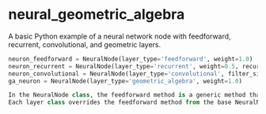 # neural_geometric_algebra
A basic Python example of a neural network node with feedforward, recurrent, convolutional, and geometric layers.

```python
neuron_feedforward = NeuralNode(layer_type='feedforward', weight=1.0)
neuron_recurrent = NeuralNode(layer_type='recurrent', weight=0.5, recurrent_weight=0.1)
neuron_convolutional = NeuralNode(layer_type='convolutional', filter_size=3)
ga_neuron = NeuralNode(layer_type='geometric_algebra', weight=1.0)

In the NeuralNode class, the feedforward method is a generic method that sets the input, calls the layer-specific feedforward method, and stores the output.
Each layer class overrides the feedforward method from the base NeuralNode class, providing a specific implementation tailored to the characteristics of the respective layer type.
